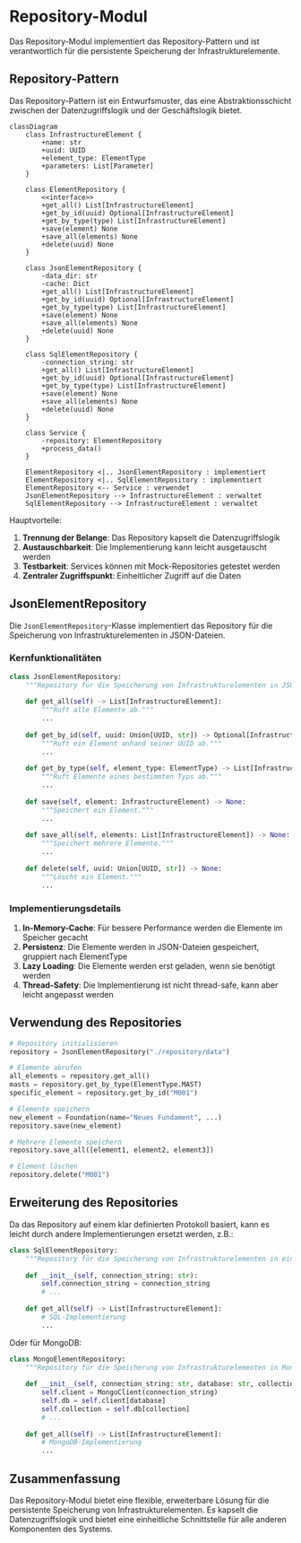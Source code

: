 # Repository-Modul

Das Repository-Modul implementiert das Repository-Pattern und ist verantwortlich für die persistente Speicherung der Infrastrukturelemente.

## Repository-Pattern

Das Repository-Pattern ist ein Entwurfsmuster, das eine Abstraktionsschicht zwischen der Datenzugriffslogik und der Geschäftslogik bietet.

```mermaid
classDiagram
    class InfrastructureElement {
        +name: str
        +uuid: UUID
        +element_type: ElementType
        +parameters: List[Parameter]
    }
    
    class ElementRepository {
        <<interface>>
        +get_all() List[InfrastructureElement]
        +get_by_id(uuid) Optional[InfrastructureElement]
        +get_by_type(type) List[InfrastructureElement]
        +save(element) None
        +save_all(elements) None
        +delete(uuid) None
    }
    
    class JsonElementRepository {
        -data_dir: str
        -cache: Dict
        +get_all() List[InfrastructureElement]
        +get_by_id(uuid) Optional[InfrastructureElement]
        +get_by_type(type) List[InfrastructureElement]
        +save(element) None
        +save_all(elements) None
        +delete(uuid) None
    }
    
    class SqlElementRepository {
        -connection_string: str
        +get_all() List[InfrastructureElement]
        +get_by_id(uuid) Optional[InfrastructureElement]
        +get_by_type(type) List[InfrastructureElement]
        +save(element) None
        +save_all(elements) None
        +delete(uuid) None
    }
    
    class Service {
        -repository: ElementRepository
        +process_data()
    }
    
    ElementRepository <|.. JsonElementRepository : implementiert
    ElementRepository <|.. SqlElementRepository : implementiert
    ElementRepository <-- Service : verwendet
    JsonElementRepository --> InfrastructureElement : verwaltet
    SqlElementRepository --> InfrastructureElement : verwaltet
```

Hauptvorteile:

1. **Trennung der Belange**: Das Repository kapselt die Datenzugriffslogik
2. **Austauschbarkeit**: Die Implementierung kann leicht ausgetauscht werden
3. **Testbarkeit**: Services können mit Mock-Repositories getestet werden
4. **Zentraler Zugriffspunkt**: Einheitlicher Zugriff auf die Daten

## JsonElementRepository

Die `JsonElementRepository`-Klasse implementiert das Repository für die Speicherung von Infrastrukturelementen in JSON-Dateien.

### Kernfunktionalitäten

```python
class JsonElementRepository:
    """Repository für die Speicherung von Infrastrukturelementen in JSON-Dateien."""
    
    def get_all(self) -> List[InfrastructureElement]:
        """Ruft alle Elemente ab."""
        ...
    
    def get_by_id(self, uuid: Union[UUID, str]) -> Optional[InfrastructureElement]:
        """Ruft ein Element anhand seiner UUID ab."""
        ...
    
    def get_by_type(self, element_type: ElementType) -> List[InfrastructureElement]:
        """Ruft Elemente eines bestimmten Typs ab."""
        ...
    
    def save(self, element: InfrastructureElement) -> None:
        """Speichert ein Element."""
        ...
    
    def save_all(self, elements: List[InfrastructureElement]) -> None:
        """Speichert mehrere Elemente."""
        ...
    
    def delete(self, uuid: Union[UUID, str]) -> None:
        """Löscht ein Element."""
        ...
```

### Implementierungsdetails

1. **In-Memory-Cache**: Für bessere Performance werden die Elemente im Speicher gecacht
2. **Persistenz**: Die Elemente werden in JSON-Dateien gespeichert, gruppiert nach ElementType
3. **Lazy Loading**: Die Elemente werden erst geladen, wenn sie benötigt werden
4. **Thread-Safety**: Die Implementierung ist nicht thread-safe, kann aber leicht angepasst werden

## Verwendung des Repositories

```python
# Repository initialisieren
repository = JsonElementRepository("./repository/data")

# Elemente abrufen
all_elements = repository.get_all()
masts = repository.get_by_type(ElementType.MAST)
specific_element = repository.get_by_id("M001")

# Elemente speichern
new_element = Foundation(name="Neues Fundament", ...)
repository.save(new_element)

# Mehrere Elemente speichern
repository.save_all([element1, element2, element3])

# Element löschen
repository.delete("M001")
```

## Erweiterung des Repositories

Da das Repository auf einem klar definierten Protokoll basiert, kann es leicht durch andere Implementierungen ersetzt werden, z.B.:

```python
class SqlElementRepository:
    """Repository für die Speicherung von Infrastrukturelementen in einer SQL-Datenbank."""
    
    def __init__(self, connection_string: str):
        self.connection_string = connection_string
        # ...
    
    def get_all(self) -> List[InfrastructureElement]:
        # SQL-Implementierung
        ...
```

Oder für MongoDB:

```python
class MongoElementRepository:
    """Repository für die Speicherung von Infrastrukturelementen in MongoDB."""
    
    def __init__(self, connection_string: str, database: str, collection: str):
        self.client = MongoClient(connection_string)
        self.db = self.client[database]
        self.collection = self.db[collection]
        # ...
    
    def get_all(self) -> List[InfrastructureElement]:
        # MongoDB-Implementierung
        ...
```

## Zusammenfassung

Das Repository-Modul bietet eine flexible, erweiterbare Lösung für die persistente Speicherung von Infrastrukturelementen. Es kapselt die Datenzugriffslogik und bietet eine einheitliche Schnittstelle für alle anderen Komponenten des Systems.